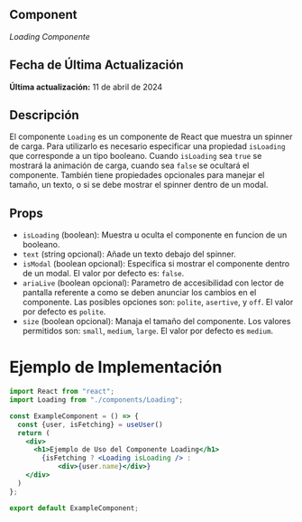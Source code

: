 ## Component
_Loading Componente_

## Fecha de Última Actualización
**Última actualización:** 11 de abril de 2024

## Descripción

El componente `Loading` es un componente de React que muestra un spinner de carga. Para utilizarlo es necesario especificar una propiedad `isLoading` que corresponde a un tipo booleano. Cuando `isLoading` sea `true` se mostrará la animación de carga, cuando sea `false` se ocultará el componente. También tiene propiedades opcionales para manejar el tamaño, un texto, o si se debe mostrar el spinner dentro de un modal.

## Props

* `isLoading` (boolean): Muestra u oculta el componente en funcion de un booleano.
* `text` (string opcional): Añade un texto debajo del spinner.
* `isModal` (boolean opcional): Especifica si mostrar el componente dentro de un modal. El valor por defecto es: `false`.
* `ariaLive` (boolean opcional): Parametro de accesibilidad con lector de pantalla referente a como se deben anunciar los cambios en el componente. Las posibles opciones son: `polite`, `asertive`, y `off`. El valor por defecto es `polite`.
* `size` (boolean opcional): Manaja el tamaño del componente. Los valores permitidos son: `small`, `medium`, `large`. El valor por defecto es `medium`.

# Ejemplo de Implementación

```jsx
import React from "react";
import Loading from "./components/Loading";

const ExampleComponent = () => {
  const {user, isFetching} = useUser()
  return (
    <div>
      <h1>Ejemplo de Uso del Componente Loading</h1>
        {isFetching ? <Loading isLoading /> : 
            <div>{user.name}</div>}
    </div>
  )
};

export default ExampleComponent;
```

